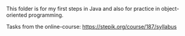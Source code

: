 This folder is for my first steps in Java and also for practice in object-oriented programming.

Tasks from the online-course: https://stepik.org/course/187/syllabus

